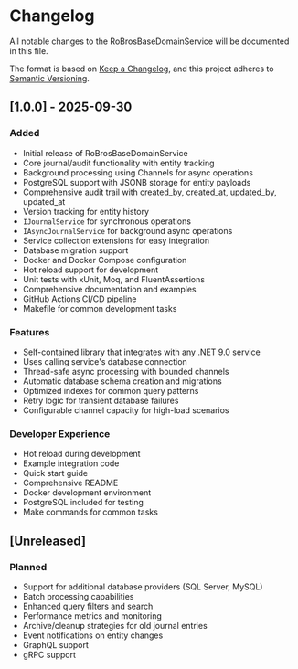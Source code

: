 # Changelog

All notable changes to the RoBrosBaseDomainService will be documented in this file.

The format is based on [Keep a Changelog](https://keepachangelog.com/en/1.0.0/),
and this project adheres to [Semantic Versioning](https://semver.org/spec/v2.0.0.html).

## [1.0.0] - 2025-09-30

### Added
- Initial release of RoBrosBaseDomainService
- Core journal/audit functionality with entity tracking
- Background processing using Channels for async operations
- PostgreSQL support with JSONB storage for entity payloads
- Comprehensive audit trail with created_by, created_at, updated_by, updated_at
- Version tracking for entity history
- `IJournalService` for synchronous operations
- `IAsyncJournalService` for background async operations
- Service collection extensions for easy integration
- Database migration support
- Docker and Docker Compose configuration
- Hot reload support for development
- Unit tests with xUnit, Moq, and FluentAssertions
- Comprehensive documentation and examples
- GitHub Actions CI/CD pipeline
- Makefile for common development tasks

### Features
- Self-contained library that integrates with any .NET 9.0 service
- Uses calling service's database connection
- Thread-safe async processing with bounded channels
- Automatic database schema creation and migrations
- Optimized indexes for common query patterns
- Retry logic for transient database failures
- Configurable channel capacity for high-load scenarios

### Developer Experience
- Hot reload during development
- Example integration code
- Quick start guide
- Comprehensive README
- Docker development environment
- PostgreSQL included for testing
- Make commands for common tasks

## [Unreleased]

### Planned
- Support for additional database providers (SQL Server, MySQL)
- Batch processing capabilities
- Enhanced query filters and search
- Performance metrics and monitoring
- Archive/cleanup strategies for old journal entries
- Event notifications on entity changes
- GraphQL support
- gRPC support